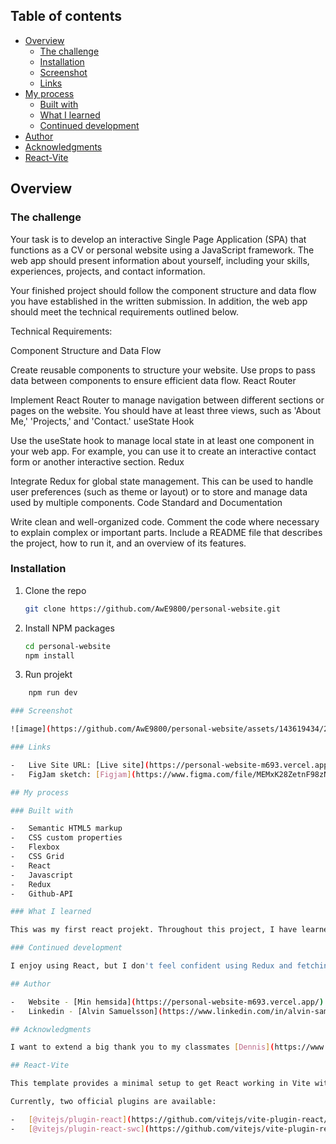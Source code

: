 ## Table of contents

-   [Overview](#overview)
    -   [The challenge](#the-challenge)
    -   [Installation](#Installation)
    -   [Screenshot](#screenshot)
    -   [Links](#links)
-   [My process](#my-process)
    -   [Built with](#built-with)
    -   [What I learned](#what-i-learned)
    -   [Continued development](#continued-development)
-   [Author](#author)
-   [Acknowledgments](#acknowledgments)
-   [React-Vite](#React-Vite)

## Overview

### The challenge

Your task is to develop an interactive Single Page Application (SPA) that functions as a CV or personal website using a JavaScript framework. The web app should present information about yourself, including your skills, experiences, projects, and contact information.

Your finished project should follow the component structure and data flow you have established in the written submission. In addition, the web app should meet the technical requirements outlined below.

Technical Requirements:

Component Structure and Data Flow

Create reusable components to structure your website.
Use props to pass data between components to ensure efficient data flow.
React Router

Implement React Router to manage navigation between different sections or pages on the website. You should have at least three views, such as 'About Me,' 'Projects,' and 'Contact.'
useState Hook

Use the useState hook to manage local state in at least one component in your web app. For example, you can use it to create an interactive contact form or another interactive section.
Redux

Integrate Redux for global state management. This can be used to handle user preferences (such as theme or layout) or to store and manage data used by multiple components.
Code Standard and Documentation

Write clean and well-organized code. Comment the code where necessary to explain complex or important parts.
Include a README file that describes the project, how to run it, and an overview of its features.

### Installation

1.  Clone the repo
    ```sh
    git clone https://github.com/AwE9800/personal-website.git
    ```
2.  Install NPM packages
    ```sh
    cd personal-website
    npm install
    ```
3.  Run projekt

```sh
    npm run dev

### Screenshot

![image](https://github.com/AwE9800/personal-website/assets/143619434/2d4f096f-7219-453a-9f3b-319d63585412)

### Links

-   Live Site URL: [Live site](https://personal-website-m693.vercel.app/)
-   FigJam sketch: [Figjam](https://www.figma.com/file/MEMxK28ZetnF98zNjhj7Qw/React-Individuell-uppgift-del-2?type=whiteboard&node-id=0%3A1&t=mMeyq1yDZprLheee-1)

## My process

### Built with

-   Semantic HTML5 markup
-   CSS custom properties
-   Flexbox
-   CSS Grid
-   React
-   Javascript
-   Redux
-   Github-API

### What I learned

This was my first react projekt. Throughout this project, I have learned how to use React and how to utilize routes. I have also experimented with using Redux and API.

### Continued development

I enjoy using React, but I don't feel confident using Redux and fetching data from an API. It's something I want to work on in future projects.

## Author

-   Website - [Min hemsida](https://personal-website-m693.vercel.app/)
-   Linkedin - [Alvin Samuelsson](https://www.linkedin.com/in/alvin-samuelsson-7b07032a9/)

## Acknowledgments

I want to extend a big thank you to my classmates [Dennis](https://www.linkedin.com/in/dennis-ehnwall-09524b29b/), [Eric](https://www.linkedin.com/in/eric-classon-001b131a2/), [Kalle](https://www.linkedin.com/in/kalle-pettersson-b74724294/), and [Pontus](https://www.linkedin.com/in/pontus-boman-aa85131bb/), who have supported and helped me throughout the project.

## React-Vite

This template provides a minimal setup to get React working in Vite with HMR and some ESLint rules.

Currently, two official plugins are available:

-   [@vitejs/plugin-react](https://github.com/vitejs/vite-plugin-react/blob/main/packages/plugin-react/README.md) uses [Babel](https://babeljs.io/) for Fast Refresh
-   [@vitejs/plugin-react-swc](https://github.com/vitejs/vite-plugin-react-swc) uses [SWC](https://swc.rs/) for Fast Refresh
```
